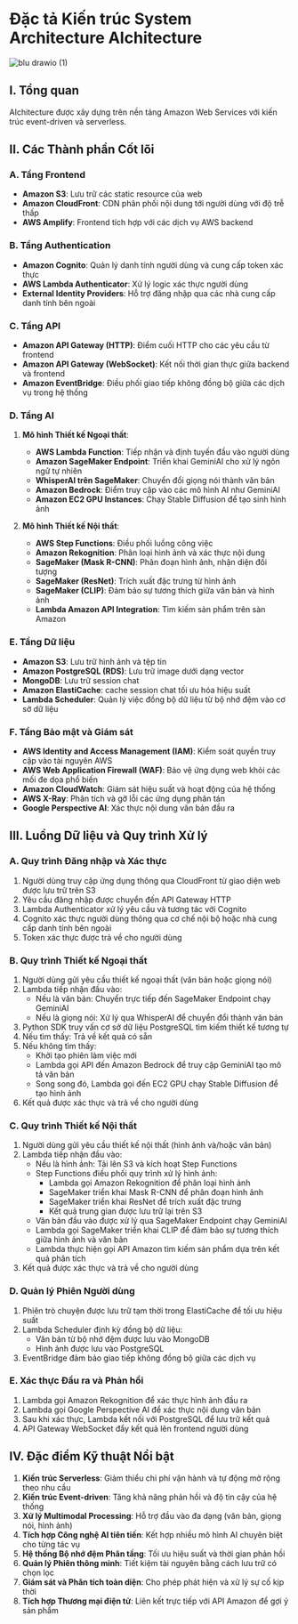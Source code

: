 # Đặc tả Kiến trúc System Architecture AIchitecture

![blu drawio (1)](https://github.com/user-attachments/assets/374162b3-11d6-40a9-bdde-6af9d96382f5)

## I. Tổng quan

AIchitecture được xây dựng trên nền tảng Amazon Web Services với kiến trúc event-driven và serverless.

## II. Các Thành phần Cốt lõi

### A. Tầng Frontend
- **Amazon S3**: Lưu trữ các static resource của web
- **Amazon CloudFront**: CDN phân phối nội dung tới người dùng với độ trễ thấp
- **AWS Amplify**: Frontend tích hợp với các dịch vụ AWS backend

### B. Tầng Authentication
- **Amazon Cognito**: Quản lý danh tính người dùng và cung cấp token xác thực
- **AWS Lambda Authenticator**: Xử lý logic xác thực người dùng
- **External Identity Providers**: Hỗ trợ đăng nhập qua các nhà cung cấp danh tính bên ngoài

### C. Tầng API
- **Amazon API Gateway (HTTP)**: Điểm cuối HTTP cho các yêu cầu từ frontend
- **Amazon API Gateway (WebSocket)**: Kết nối thời gian thực giữa backend và frontend
- **Amazon EventBridge**: Điều phối giao tiếp không đồng bộ giữa các dịch vụ trong hệ thống

### D. Tầng AI
1. **Mô hình Thiết kế Ngoại thất**:
   - **AWS Lambda Function**: Tiếp nhận và định tuyến đầu vào người dùng
   - **Amazon SageMaker Endpoint**: Triển khai GeminiAI cho xử lý ngôn ngữ tự nhiên
   - **WhisperAI trên SageMaker**: Chuyển đổi giọng nói thành văn bản
   - **Amazon Bedrock**: Điểm truy cập vào các mô hình AI như GeminiAI
   - **Amazon EC2 GPU Instances**: Chạy Stable Diffusion để tạo sinh hình ảnh

2. **Mô hình Thiết kế Nội thất**:
   - **AWS Step Functions**: Điều phối luồng công việc 
   - **Amazon Rekognition**: Phân loại hình ảnh và xác thực nội dung
   - **SageMaker (Mask R-CNN)**: Phân đoạn hình ảnh, nhận diện đối tượng
   - **SageMaker (ResNet)**: Trích xuất đặc trưng từ hình ảnh
   - **SageMaker (CLIP)**: Đảm bảo sự tương thích giữa văn bản và hình ảnh
   - **Lambda Amazon API Integration**: Tìm kiếm sản phẩm trên sàn Amazon

### E. Tầng Dữ liệu
- **Amazon S3**: Lưu trữ hình ảnh và tệp tin
- **Amazon PostgreSQL (RDS)**: Lưu trữ image dưới dạng vector
- **MongoDB**: Lưu trữ session chat
- **Amazon ElastiCache**: cache session chat tối ưu hóa hiệu suất
- **Lambda Scheduler**: Quản lý việc đồng bộ dữ liệu từ bộ nhớ đệm vào cơ sở dữ liệu

### F. Tầng Bảo mật và Giám sát
- **AWS Identity and Access Management (IAM)**: Kiểm soát quyền truy cập vào tài nguyên AWS
- **AWS Web Application Firewall (WAF)**: Bảo vệ ứng dụng web khỏi các mối đe dọa phổ biến
- **Amazon CloudWatch**: Giám sát hiệu suất và hoạt động của hệ thống
- **AWS X-Ray**: Phân tích và gỡ lỗi các ứng dụng phân tán
- **Google Perspective AI**: Xác thực nội dung văn bản đầu ra

## III. Luồng Dữ liệu và Quy trình Xử lý

### A. Quy trình Đăng nhập và Xác thực
1. Người dùng truy cập ứng dụng thông qua CloudFront từ giao diện web được lưu trữ trên S3
2. Yêu cầu đăng nhập được chuyển đến API Gateway HTTP
3. Lambda Authenticator xử lý yêu cầu và tương tác với Cognito
4. Cognito xác thực người dùng thông qua cơ chế nội bộ hoặc nhà cung cấp danh tính bên ngoài
5. Token xác thực được trả về cho người dùng

### B. Quy trình Thiết kế Ngoại thất
1. Người dùng gửi yêu cầu thiết kế ngoại thất (văn bản hoặc giọng nói)
2. Lambda tiếp nhận đầu vào:
   - Nếu là văn bản: Chuyển trực tiếp đến SageMaker Endpoint chạy GeminiAI
   - Nếu là giọng nói: Xử lý qua WhisperAI để chuyển đổi thành văn bản
3. Python SDK truy vấn cơ sở dữ liệu PostgreSQL tìm kiếm thiết kế tương tự
4. Nếu tìm thấy: Trả về kết quả có sẵn
5. Nếu không tìm thấy:
   - Khởi tạo phiên làm việc mới
   - Lambda gọi API đến Amazon Bedrock để truy cập GeminiAI tạo mô tả văn bản
   - Song song đó, Lambda gọi đến EC2 GPU chạy Stable Diffusion để tạo hình ảnh
6. Kết quả được xác thực và trả về cho người dùng

### C. Quy trình Thiết kế Nội thất
1. Người dùng gửi yêu cầu thiết kế nội thất (hình ảnh và/hoặc văn bản)
2. Lambda tiếp nhận đầu vào:
   - Nếu là hình ảnh: Tải lên S3 và kích hoạt Step Functions
   - Step Functions điều phối quy trình xử lý hình ảnh:
     - Lambda gọi Amazon Rekognition để phân loại hình ảnh
     - SageMaker triển khai Mask R-CNN để phân đoạn hình ảnh
     - SageMaker triển khai ResNet để trích xuất đặc trưng
     - Kết quả trung gian được lưu trữ lại trên S3
   - Văn bản đầu vào được xử lý qua SageMaker Endpoint chạy GeminiAI
   - Lambda gọi SageMaker triển khai CLIP để đảm bảo sự tương thích giữa hình ảnh và văn bản
   - Lambda thực hiện gọi API Amazon tìm kiếm sản phẩm dựa trên kết quả phân tích
3. Kết quả được xác thực và trả về cho người dùng

### D. Quản lý Phiên Người dùng
1. Phiên trò chuyện được lưu trữ tạm thời trong ElastiCache để tối ưu hiệu suất
2. Lambda Scheduler định kỳ đồng bộ dữ liệu:
   - Văn bản từ bộ nhớ đệm được lưu vào MongoDB
   - Hình ảnh được lưu vào PostgreSQL
3. EventBridge đảm bảo giao tiếp không đồng bộ giữa các dịch vụ

### E. Xác thực Đầu ra và Phản hồi
1. Lambda gọi Amazon Rekognition để xác thực hình ảnh đầu ra
2. Lambda gọi Google Perspective AI để xác thực nội dung văn bản
3. Sau khi xác thực, Lambda kết nối với PostgreSQL để lưu trữ kết quả
4. API Gateway WebSocket đẩy kết quả lên frontend người dùng

## IV. Đặc điểm Kỹ thuật Nổi bật

1. **Kiến trúc Serverless**: Giảm thiểu chi phí vận hành và tự động mở rộng theo nhu cầu
2. **Kiến trúc Event-driven**: Tăng khả năng phản hồi và độ tin cậy của hệ thống
3. **Xử lý Multimodal Processing**: Hỗ trợ đầu vào đa dạng (văn bản, giọng nói, hình ảnh)
4. **Tích hợp Công nghệ AI tiên tiến**: Kết hợp nhiều mô hình AI chuyên biệt cho từng tác vụ
5. **Hệ thống Bộ nhớ đệm Phân tầng**: Tối ưu hiệu suất và thời gian phản hồi
6. **Quản lý Phiên thông minh**: Tiết kiệm tài nguyên bằng cách lưu trữ có chọn lọc
7. **Giám sát và Phân tích toàn diện**: Cho phép phát hiện và xử lý sự cố kịp thời
8. **Tích hợp Thương mại điện tử**: Liên kết trực tiếp với API Amazon để gợi ý sản phẩm

